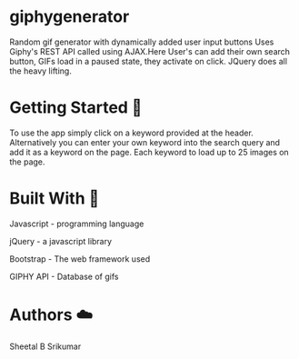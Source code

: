 # giphygenerator
Random gif generator with dynamically added user input buttons Uses Giphy's REST API called using AJAX.Here User's can add their own search button, GIFs load in a paused state, they activate on click. JQuery does all the heavy lifting.

# Getting Started 🍃

To use the app simply click on a keyword provided at the header. Alternatively you can enter your own keyword into the search query and add it as a keyword on the page. Each keyword to load up to 25 images on the page. 

# Built With 🍂
Javascript - programming language

jQuery - a javascript library

Bootstrap - The web framework used

GIPHY API - Database of gifs

# Authors ☁️
Sheetal B Srikumar
